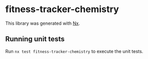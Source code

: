 # fitness-tracker-chemistry

This library was generated with [Nx](https://nx.dev).

## Running unit tests

Run `nx test fitness-tracker-chemistry` to execute the unit tests.
